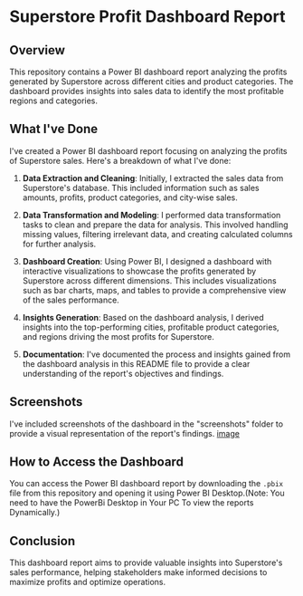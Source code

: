 # Superstore Profit Dashboard Report

## Overview
This repository contains a Power BI dashboard report analyzing the profits generated by Superstore across different cities and product categories. The dashboard provides insights into sales data to identify the most profitable regions and categories.

## What I've Done
I've created a Power BI dashboard report focusing on analyzing the profits of Superstore sales. Here's a breakdown of what I've done:

1. **Data Extraction and Cleaning**: Initially, I extracted the sales data from Superstore's database. This included information such as sales amounts, profits, product categories, and city-wise sales.

2. **Data Transformation and Modeling**: I performed data transformation tasks to clean and prepare the data for analysis. This involved handling missing values, filtering irrelevant data, and creating calculated columns for further analysis.

3. **Dashboard Creation**: Using Power BI, I designed a dashboard with interactive visualizations to showcase the profits generated by Superstore across different dimensions. This includes visualizations such as bar charts, maps, and tables to provide a comprehensive view of the sales performance.

4. **Insights Generation**: Based on the dashboard analysis, I derived insights into the top-performing cities, profitable product categories, and regions driving the most profits for Superstore.

5. **Documentation**: I've documented the process and insights gained from the dashboard analysis in this README file to provide a clear understanding of the report's objectives and findings.

## Screenshots
I've included screenshots of the dashboard in the "screenshots" folder to provide a visual representation of the report's findings.
[image](https://github.com/jeshwanthc14/Superstore_profits_Report/assets/160315559/a7bb441d-5671-4fbf-b6fd-4cd7b2aa23c6)

## How to Access the Dashboard
You can access the Power BI dashboard report by downloading the `.pbix` file from this repository and opening it using Power BI Desktop.(Note: You need to have the PowerBi Desktop in Your PC To view the reports Dynamically.)

## Conclusion
This dashboard report aims to provide valuable insights into Superstore's sales performance, helping stakeholders make informed decisions to maximize profits and optimize operations.


